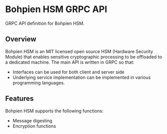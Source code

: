 # Bohpien HSM GRPC API

GRPC API definition for Bohpien HSM.

## Overview
Bohpien HSM is an MIT licensed open source HSM (Hardware Security Module) that enables sensitive cryptographic processing to be offloaded to a dedicated 
machine. The main API is written in GRPC so that:
- Interfaces can be used for both client and server side
- Underlying service implementation can be implemented in various programming languages.

## Features
Bohpien HSM supports the following functions:
- Message digesting
- Encryption functions
